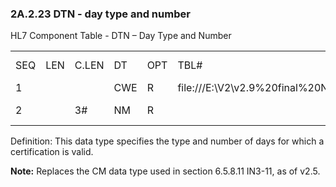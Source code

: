 ### 2A.2.23 DTN - day type and number

HL7 Component Table - DTN – Day Type and Number

|     |     |     |     |     |     |     |     |     |
| --- | --- | --- | --- | --- | --- | --- | --- | --- |
| SEQ | LEN | C.LEN | DT | OPT | TBL# | COMPONENT NAME | COMMENTS | SEC.REF. |
| 1 |  |  | CWE | R | file:///E:\V2\v2.9%20final%20Nov%20from%20Frank\V29_CH02C_Tables.docx#HL70149[0149] | Day Type |  | 2A.2.36 |
| 2 |  | 3# | NM | R |  | Number of Days |  | 2A.2.47 |

Definition: This data type specifies the type and number of days for which a certification is valid.

**Note:** Replaces the CM data type used in section 6.5.8.11 IN3-11, as of v2.5.
